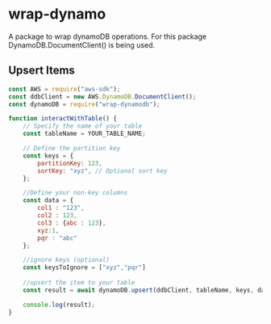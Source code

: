 # wrap-dynamo
A package to wrap dynamoDB operations. For this package DynamoDB.DocumentClient() is being used.

## Upsert Items
```javascript
const AWS = require("aws-sdk");
const ddbClient = new AWS.DynamoDB.DocumentClient();
const dynamoDB = require("wrap-dynamodb");

function interactWithTable() {
    // Specify the name of your table
    const tableName = YOUR_TABLE_NAME;

    // Define the partition key
    const keys = {
        partitionKey: 123,
        sortKey: "xyz", // Optional sort key
    };

    //Define your non-key columns
    const data = {
        col1 : "123",
        col2 : 123,
        col3 : {abc : 123},
        xyz:1,
        pqr : "abc"
    };

    //ignore keys (optional)
    const keysToIgnore = ["xyz","pqr"]
    
    //upsert the item to your table
    const result = await dynamoDB.upsert(ddbClient, tableName, keys, data, keysToIgnore)

    console.log(result);
}
